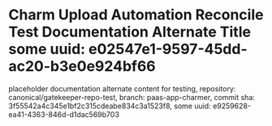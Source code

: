 # Charm Upload Automation Reconcile Test Documentation Alternate Title some uuid: e02547e1-9597-45dd-ac20-b3e0e924bf66
 placeholder documentation alternate content for testing,  repository: canonical/gatekeeper-repo-test,  branch: paas-app-charmer,  commit sha: 3f55542a4c345e1bf2c315cdeabe834c3a1523f8,  some uuid: e9259628-ea41-4363-846d-d1dac569b703